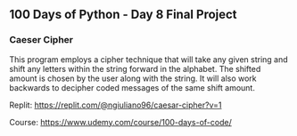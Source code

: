 ## 100 Days of Python - Day 8 Final Project

### Caeser Cipher

This program employs a cipher technique that will take any given string and shift any letters within the string forward in the alphabet. The shifted amount is chosen by the user along with the string. It will also work backwards to decipher coded messages of the same shift amount.

Replit: https://replit.com/@ngiuliano96/caesar-cipher?v=1

Course: https://www.udemy.com/course/100-days-of-code/
